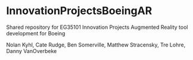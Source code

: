# InnovationProjectsBoeingAR
Shared repository for EG35101 Innovation Projects
Augmented Reality tool development for Boeing

Nolan Kyhl, Cate Rudge, Ben Somerville, Matthew Stracensky, Tre Lohre, Danny VanOverbeke

